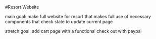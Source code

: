 #Resort Website

main goal: make full website for resort that makes full use of necessary components that check state to update current page

stretch goal: add cart page with a functional check out with paypal
